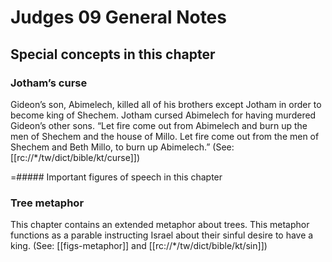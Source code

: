 # Judges 09 General Notes
## Special concepts in this chapter

### Jotham’s curse

Gideon’s son, Abimelech, killed all of his brothers except Jotham in order to become king of Shechem. Jotham cursed Abimelech for having murdered Gideon’s other sons. “Let fire come out from Abimelech and burn up the men of Shechem and the house of Millo. Let fire come out from the men of Shechem and Beth Millo, to burn up Abimelech.” (See: [[rc://*/tw/dict/bible/kt/curse]])

=##### Important figures of speech in this chapter

### Tree metaphor
This chapter contains an extended metaphor about trees. This metaphor functions as a parable instructing Israel about their sinful desire to have a king. (See: [[figs-metaphor]] and [[rc://*/tw/dict/bible/kt/sin]])